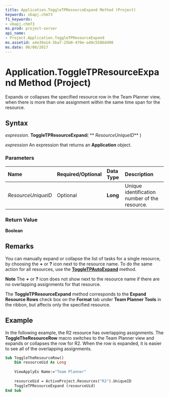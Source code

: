 ```yaml
---
title: Application.ToggleTPResourceExpand Method (Project)
keywords: vbapj.chm73
f1_keywords:
- vbapj.chm73
ms.prod: project-server
api_name:
- Project.Application.ToggleTPResourceExpand
ms.assetid: a4e39a14-3ba7-25b0-470e-a49c5586d490
ms.date: 06/08/2017
---
```



# Application.ToggleTPResourceExpand Method (Project)

Expands or collapses the specified resource row in the Team Planner view, when there is more than one assignment within the same time span for the resource.


## Syntax

 _expression_. **ToggleTPResourceExpand**( ** _ResourceUniqueID_** )

 _expression_ An expression that returns an **Application** object.


### Parameters



|**Name**|**Required/Optional**|**Data Type**|**Description**|
|:-----|:-----|:-----|:-----|
| _ResourceUniqueID_|Optional|**Long**|Unique identification number of the resource.|

### Return Value

 **Boolean**


## Remarks

You can manually expand or collapse the list of tasks for a single resource, by choosing the  **+** or **?** icon next to the resource name. To do the same action for all resources, use the **[ToggleTPAutoExpand](application-toggletpautoexpand-method-project.md)** method.


 **Note**  The  **+** or **?** icon does not show next to the resource name if there are no overlapping assignments for that resource.

The  **ToggleTPResourceExpand** method corresponds to the **Expand Resource Rows** check box on the **Format** tab under **Team Planner Tools** in the ribbon, but affects only the specified resource.


## Example

In the following example, the R2 resource has overlapping assignments. The  **ToggleTheResourceRow** macro switches to the Team Planner view and expands or collapses the row for R2. When the row is expanded, it is easier to see all of the overlapping assignments.


```vb
Sub ToggleTheResourceRow() 
    Dim resourceUid As Long 
 
    ViewApplyEx Name:="Team Planner" 
 
    resourceUid = ActiveProject.Resources("R2").UniqueID 
    ToggleTPResourceExpand (resourceUid) 
End Sub
```


